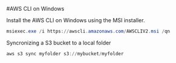 #AWS CLI on Windows

Install the AWS CLI on Windows using the MSI installer.

```powershell
msiexec.exe /i https://awscli.amazonaws.com/AWSCLIV2.msi /qn
```

Syncronizing a S3 bucket to a local folder

```powershell
aws s3 sync myfolder s3://mybucket/myfolder
```

